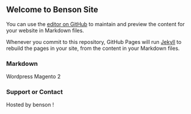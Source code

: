 ## Welcome to Benson Site

You can use the [editor on GitHub](https://github.com/bensontechstuff/max-theme/edit/master/README.md) to maintain and preview the content for your website in Markdown files.

Whenever you commit to this repository, GitHub Pages will run [Jekyll](https://jekyllrb.com/) to rebuild the pages in your site, from the content in your Markdown files.

### Markdown

Wordpress
Magento 2 




### Support or Contact

Hosted by benson !
